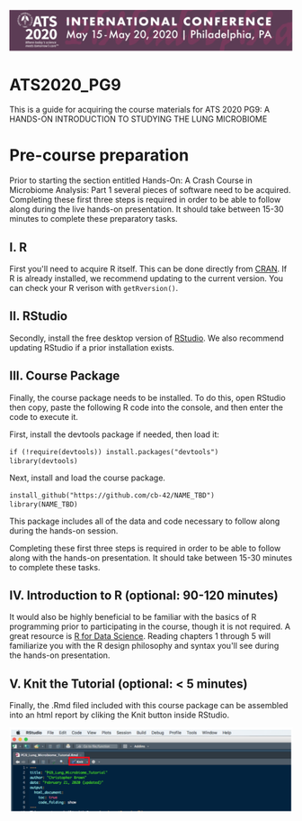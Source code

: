 
![ATS2020](images/ats2020.png)

ATS2020\_PG9
============

This is a guide for acquiring the course materials for ATS 2020 PG9: A HANDS-ON INTRODUCTION TO STUDYING THE LUNG MICROBIOME

Pre-course preparation
======================

Prior to starting the section entitled Hands-On: A Crash Course in Microbiome Analysis: Part 1 several pieces of software need to be acquired. Completing these first three steps is required in order to be able to follow along during the live hands-on presentation. It should take between 15-30 minutes to complete these preparatory tasks.

I. R
----

First you'll need to acquire R itself. This can be done directly from [CRAN](https://cran.r-project.org/). If R is already installed, we recommend updating to the current version. You can check your R verison with `getRversion()`.

II. RStudio
-----------

Secondly, install the free desktop version of [RStudio](https://rstudio.com/products/rstudio/download/#download). We also recommend updating RStudio if a prior installation exists.

III. Course Package
-------------------

Finally, the course package needs to be installed. To do this, open RStudio then copy, paste the following R code into the console, and then enter the code to execute it.

First, install the devtools package if needed, then load it:

    if (!require(devtools)) install.packages("devtools")
    library(devtools)

Next, install and load the course package.

    install_github("https://github.com/cb-42/NAME_TBD")  
    library(NAME_TBD)

This package includes all of the data and code necessary to follow along during the hands-on session.

Completing these first three steps is required in order to be able to follow along with the hands-on presentation. It should take between 15-30 minutes to complete these tasks.

IV. Introduction to R (optional: 90-120 minutes)
------------------------------------------------

It would also be highly beneficial to be familiar with the basics of R programming prior to participating in the course, though it is not required. A great resource is [R for Data Science](https://r4ds.had.co.nz/). Reading chapters 1 through 5 will familiarize you with the R design philosophy and syntax you'll see during the hands-on presentation.

V. Knit the Tutorial (optional: &lt; 5 minutes)
-----------------------------------------------

Finally, the .Rmd filed included with this course package can be assembled into an html report by cliking the Knit button inside RStudio.

![Knit](images/knit.png)
